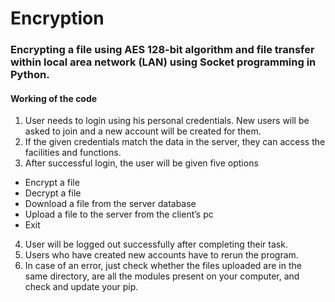 # Encryption
### Encrypting a file using AES 128-bit algorithm and file transfer within local area network (LAN) using Socket programming in Python.
#### Working of the code
1. User needs to login using his personal credentials. New users will be asked to join and a 
new account will be created for them. 
2. If the given credentials match the data in the server, they can access the facilities and 
functions. 
3. After successful login, the user will be given five options 
* Encrypt a file 
* Decrypt a file 
* Download a file from the server database 
* Upload a file to the server from the client’s pc 
* Exit  
4. User will be logged out successfully after completing their task. 
5. Users who have created new accounts have to rerun the program. 
6. In case of an error, just check whether the files uploaded are in the same directory, are all 
the modules present on your computer, and check and update your pip. 
